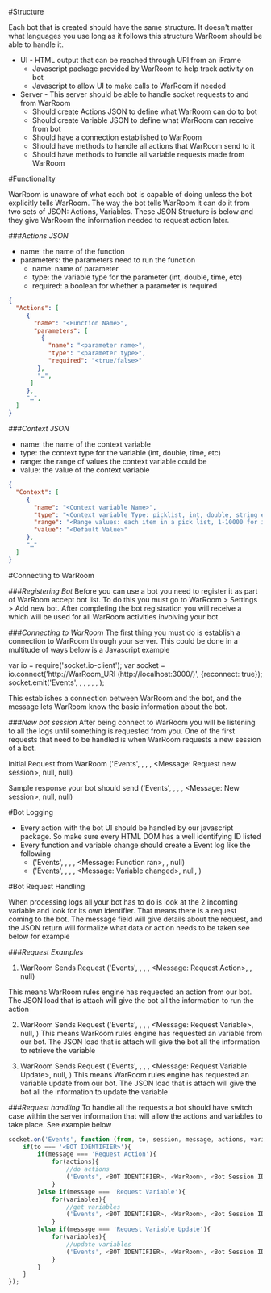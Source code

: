 #Structure

Each bot that is created should have the same structure. It doesn't matter what languages you use long as it follows this structure WarRoom should be able to handle it.

* UI - HTML output that can be reached through URI from an iFrame
    * Javascript package provided by WarRoom to help track activity on bot
    * Javascript to allow UI to make calls to WarRoom if needed
* Server - This server should be able to handle socket requests to and from WarRoom
    * Should create Actions JSON to define what WarRoom can do to bot
    * Should create Variable JSON to define what WarRoom can receive from bot
    * Should have a connection established to WarRoom
    * Should have methods to handle all actions that WarRoom send to it
    * Should have methods to handle all variable requests made from WarRoom

#Functionality

WarRoom is unaware of what each bot is capable of doing unless the bot explicitly tells WarRoom. The way the bot tells WarRoom it can do it from two sets of JSON: Actions, Variables. These JSON Structure is below and they give WarRoom the information needed to request action later.

###_Actions JSON_

* name: the name of the function
* parameters: the parameters need to run the function
    * name: name of parameter
    * type: the variable type for the parameter (int, double, time, etc)
    * required: a boolean for whether a parameter is required
```json
{
  "Actions": [
     {
       "name": "<Function Name>",
       "parameters": [
         {
           "name": "<parameter name>",
           "type": "<parameter type>",
           "required": "<true/false>"
        },
        "…",
      ]
     },
     "…",
  ]
}
```
###_Context JSON_

* name: the name of the context variable
* type: the context type for the variable (int, double, time, etc)
* range: the range of values the context variable could be
* value: the value of the context variable
```json
{
  "Context": [
     {
       "name": "<Context variable Name>",
       "type": "<Context variable Type: picklist, int, double, string etc>",
       "range": "<Range values: each item in a pick list, 1-10000 for ints etc>",
       "value": "<Default Value>"
     },
     "…"
  ]
}
```
#Connecting to WarRoom

###_Registering Bot_
Before you can use a bot you need to register it as part of WarRoom accept bot list. To do this you must go to WarRoom > Settings > Add new bot. After completing the bot registration you will receive a <BOT IDENTIFIER> which will be used for all WarRoom activities involving your bot

###_Connecting to WarRoom_
The first thing you must do is establish a connection to WarRoom through your server. This could be done in a multitude of ways below is a Javascript example

var io = require('socket.io-client');
var socket = io.connect('http://WarRoom_URI (http://localhost:3000/)', {reconnect: true});
socket.emit('Events', <BOT IDENTIFIER>, <WarRoom>, <Session ID>, <Message>, <Action JSON>, <Variable JSON>);

This establishes a connection between WarRoom and the bot, and the message lets WarRoom know the basic information about the bot.

###_New bot session_
After being connect to WarRoom you will be listening to all the logs until something is requested from you. One of the first requests that need to be handled is when WarRoom requests a new session of a bot.

Initial Request from WarRoom
('Events', <WarRoom>, <BOT IDENTIFIER>, <WarRoom Room ID>, <Message: Request new session>, null, null)

Sample response your bot should send
('Events', <BOT IDENTIFIER>, <WarRoom>, <Bot Session ID>, <Message: New session>, null, null)

#Bot Logging

* Every action with the bot UI should be handled by our javascript package. So make sure every HTML DOM has a well identifying ID listed
* Every function and variable change should create a Event log like the following
    * ('Events', <BOT IDENTIFIER>, <WarRoom>, <Bot Session ID>, <Message: Function ran>, <Action ran>, null)
    * ('Events', <BOT IDENTIFIER>, <WarRoom>, <Bot Session ID>, <Message: Variable changed>, null, <Variables change>)

#Bot Request Handling

When processing logs all your bot has to do is look at the 2 incoming variable and look for its own identifier. That means there is a request coming to the bot. The message field will give details about the request, and the JSON return will formalize what data or action needs to be taken see below for example

###_Request Examples_
1) WarRoom Sends Request
('Events', <WarRoom>, <BOT IDENTIFIER>, <WarRoom Room ID>, <Message: Request Action>, <Action JSON>, null)

This means WarRoom rules engine has requested an action from our bot. The JSON load that is attach will give the bot all the information to run the action

2) WarRoom Sends Request
('Events', <WarRoom>, <BOT IDENTIFIER>, <WarRoom Room ID>, <Message: Request Variable>, null, <Variable JSON>)
This means WarRoom rules engine has requested an variable from our bot. The JSON load that is attach will give the bot all the information to retrieve the variable

3) WarRoom Sends Request
('Events', <WarRoom>, <BOT IDENTIFIER>, <WarRoom Room ID>, <Message: Request Variable Update>, null, <Variable JSON>)
This means WarRoom rules engine has requested an variable update from our bot. The JSON load that is attach will give the bot all the information to update the variable

###_Request handling_
To handle all the requests a bot should have switch case within the server information that will allow the actions and variables to take place. See example below
```javascript
socket.on('Events', function (from, to, session, message, actions, variables) {
    if(to === '<BOT IDENTIFIER>'){
        if(message === 'Request Action'){
            for(actions){
                //do actions
                ('Events', <BOT IDENTIFIER>, <WarRoom>, <Bot Session ID>, <Message: log>, null, null)
            }
        }else if(message === 'Request Variable'){
            for(variables){
                //get variables
                ('Events', <BOT IDENTIFIER>, <WarRoom>, <Bot Session ID>, <Message: log>, null, null)
            }
        }else if(message === 'Request Variable Update'){
            for(variables){
                //update variables
                ('Events', <BOT IDENTIFIER>, <WarRoom>, <Bot Session ID>, <Message: log>, null, null)
            }
        }
    }
});
```
